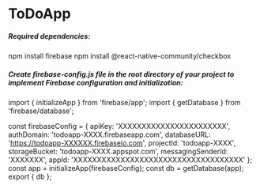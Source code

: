 # ToDoApp

<h5>Required dependencies: </h5>
npm install firebase
npm install @react-native-community/checkbox


<h5> Create firebase-config.js file in the root directory of your project to implement Firebase configuration and initialization: </h5>
import { initializeApp } from 'firebase/app';
import { getDatabase } from 'firebase/database';

const firebaseConfig = {
    apiKey: 'XXXXXXXXXXXXXXXXXXXXXXX',
    authDomain: 'todoapp-XXXX.firebaseapp.com',
    databaseURL: 'https://todoapp-XXXXXX.firebaseio.com',
    projectId: 'todoapp-XXXX',
    storageBucket: 'todoapp-XXXX.appspot.com',
    messagingSenderId: 'XXXXXXX',
    appId: 'XXXXXXXXXXXXXXXXXXXXXXXXXXXXXXXXXXXX'
};
const app = initializeApp(firebaseConfig);
const db = getDatabase(app);
export { db };


